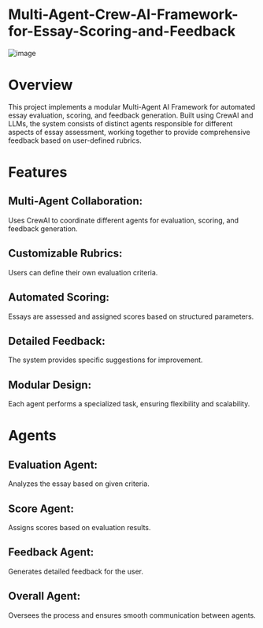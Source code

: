 # Multi-Agent-Crew-AI-Framework-for-Essay-Scoring-and-Feedback

![image](https://github.com/user-attachments/assets/1d52dec0-68fd-4fcb-a0e4-e65a2c85c809)


# Overview
This project implements a modular Multi-Agent AI Framework for automated essay evaluation, scoring, and feedback generation. Built using CrewAI and LLMs, the system consists of distinct agents responsible for different aspects of essay assessment, working together to provide comprehensive feedback based on user-defined rubrics.

# Features
## Multi-Agent Collaboration: 
Uses CrewAI to coordinate different agents for evaluation, scoring, and feedback generation.

## Customizable Rubrics: 
Users can define their own evaluation criteria.

## Automated Scoring: 
Essays are assessed and assigned scores based on structured parameters.

## Detailed Feedback: 
The system provides specific suggestions for improvement.

## Modular Design: 
Each agent performs a specialized task, ensuring flexibility and scalability.

# Agents
## Evaluation Agent: 
Analyzes the essay based on given criteria.

## Score Agent: 
Assigns scores based on evaluation results.

## Feedback Agent: 
Generates detailed feedback for the user.

## Overall Agent: 
Oversees the process and ensures smooth communication between agents.


